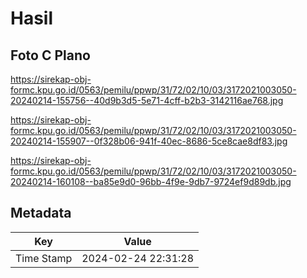 # Hasil

## Foto C Plano

https://sirekap-obj-formc.kpu.go.id/0563/pemilu/ppwp/31/72/02/10/03/3172021003050-20240214-155756--40d9b3d5-5e71-4cff-b2b3-3142116ae768.jpg

https://sirekap-obj-formc.kpu.go.id/0563/pemilu/ppwp/31/72/02/10/03/3172021003050-20240214-155907--0f328b06-941f-40ec-8686-5ce8cae8df83.jpg

https://sirekap-obj-formc.kpu.go.id/0563/pemilu/ppwp/31/72/02/10/03/3172021003050-20240214-160108--ba85e9d0-96bb-4f9e-9db7-9724ef9d89db.jpg


## Metadata

| Key        | Value               |
| ---------- | ------------------- |
| Time Stamp | 2024-02-24 22:31:28 |



